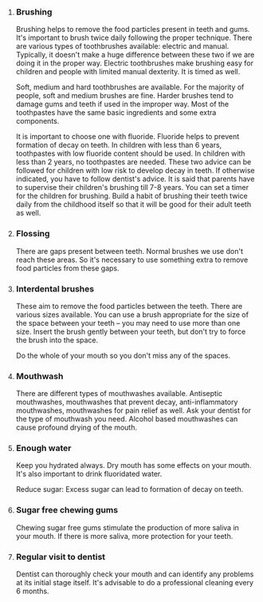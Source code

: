 1. ### Brushing
    Brushing helps to remove the food particles present in teeth and gums. It's important to brush twice daily following the proper technique. There are various types of toothbrushes available: electric and manual. Typically, it doesn't make a huge difference between these two if we are doing it in the  proper way. Electric toothbrushes make brushing easy for children and people with limited manual dexterity. It is timed as well. 

    Soft, medium and hard toothbrushes are available. For the majority of people, soft and medium brushes are fine. Harder brushes tend to damage gums and teeth if used in the improper way. Most of the toothpastes have the  same basic ingredients and some extra components. 

    It is important to choose one with fluoride. Fluoride helps to prevent formation of decay on teeth. In children with less than 6 years, toothpastes with low fluoride content should be used. In children with less than 2 years, no toothpastes are needed. These two advice can be followed for children with low risk to develop decay  in teeth. If otherwise indicated, you have to follow dentist's advice. It is said that parents have to supervise their children's brushing till 7-8 years. You can set a timer for the children for brushing. Build a habit of brushing their teeth twice daily from the childhood itself so that it will be good for their adult teeth as well. 

2. ### Flossing
    There are gaps present between teeth. Normal brushes we use don't reach these areas. So it's necessary to use something extra to remove food particles from these gaps. 

3. ### Interdental brushes
    These aim to remove the food particles between the teeth. There are various sizes available. You can use a brush appropriate for the size of the space between your teeth – you may need to use more than one size. Insert the brush gently between your teeth, but don't try to force the brush into the space. 

    Do the whole of your mouth so you don't miss any of the spaces. 

4. ### Mouthwash
    There are different types of mouthwashes available. Antiseptic mouthwashes, mouthwashes that prevent decay, anti-inflammatory mouthwashes, mouthwashes for pain relief as well. Ask your dentist for the type  of mouthwash you need. Alcohol based mouthwashes can cause profound drying of the mouth. 

5. ### Enough water
    Keep you hydrated always. Dry mouth has some effects on your mouth. It's also important to drink fluoridated water. 

    Reduce sugar: Excess sugar can lead to formation of decay on teeth. 

6. ### Sugar free chewing gums
    Chewing sugar free gums stimulate the production of more saliva in your mouth. If there is more saliva, more protection for your teeth. 

7. ### Regular visit to dentist
    Dentist can thoroughly check your mouth and can identify any problems at its initial stage itself. It's advisable to do a professional cleaning every 6 months. 